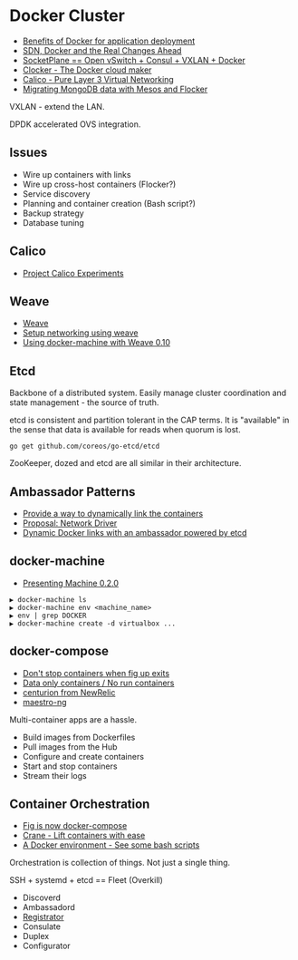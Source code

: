# Docker Cluster

* [Benefits of Docker for application deployment](http://knitatoms.net/2013/12/benefits-of-docker-for-application-deployment/)
* [SDN, Docker and the Real Changes Ahead](http://thenewstack.io/sdn-docker-real-changes-ahead/)
* [SocketPlane == Open vSwitch + Consul + VXLAN + Docker](http://aucouranton.com/2015/01/16/docker-virtual-networking-with-socketplane-io/)
* [Clocker - The Docker cloud maker](http://brooklyncentral.github.io/clocker/)
* [Calico - Pure Layer 3 Virtual Networking](http://www.projectcalico.org/)
* [Migrating MongoDB data with Mesos and Flocker](https://mesosphere.com/blog/2015/05/21/demo-migrating-mongodb-data-with-mesos-and-powerstrip/)

VXLAN - extend the LAN.

DPDK accelerated OVS integration.

## Issues

* Wire up containers with links
* Wire up cross-host containers (Flocker?)
* Service discovery
* Planning and container creation (Bash script?)
* Backup strategy
* Database tuning

## Calico

* [Project Calico Experiments](http://www.greenhills.co.uk/2015/05/22/projectcalico-experiments.html)

## Weave

* [Weave](https://github.com/weaveworks/weave)
* [Setup networking using weave](http://xmodulo.com/networking-between-docker-containers.html)
* [Using docker-machine with Weave 0.10](http://blog.weave.works/2015/04/22/using-docker-machine-with-weave-0-10/)


## Etcd

Backbone of a distributed system. Easily manage cluster coordination and state management - the source of truth.

etcd is consistent and partition tolerant in the CAP terms. It is "available" in the sense that data is available for reads when quorum is lost.

```
go get github.com/coreos/go-etcd/etcd
```

ZooKeeper, dozed and etcd are all similar in their architecture.

## Ambassador Patterns

* [Provide a way to dynamically link the containers](https://github.com/docker/docker/issues/3155)
* [Proposal: Network Driver](https://github.com/docker/docker/issues/9983)
* [Dynamic Docker links with an ambassador powered by etcd](https://github.com/tcnksm/docker-link-pattern/tree/master/coreos/dynamic-etcd-ambassador)

## docker-machine

* [Presenting Machine 0.2.0](https://www.youtube.com/watch?v=xwj44dAvdYo)

```
▶ docker-machine ls
▶ docker-machine env <machine_name>
▶ env | grep DOCKER
▶ docker-machine create -d virtualbox ...
```

## docker-compose

* [Don't stop containers when fig up exits](https://github.com/docker/compose/issues/741)
* [Data only containers / No run containers](https://github.com/docker/compose/issues/942)
* [centurion from NewRelic](https://github.com/newrelic/centurion)
* [maestro-ng](https://github.com/signalfuse/maestro-ng)

Multi-container apps are a hassle.

* Build images from Dockerfiles
* Pull images from the Hub
* Configure and create containers
* Start and stop containers
* Stream their logs

## Container Orchestration

* [Fig is now docker-compose](http://chrisbarra.me/posts/docker-orchestration.html)
* [Crane - Lift containers with ease](https://github.com/michaelsauter/crane)
* [A Docker environment - See some bash scripts](https://blog.relateiq.com/a-docker-dev-environment-in-24-hours-part-2-of-2/)

Orchestration is collection of things. Not just a single thing.

SSH + systemd + etcd == Fleet (Overkill)

* Discoverd
* Ambassadord
* [Registrator](https://github.com/gliderlabs/registrator)
* Consulate
* Duplex
* Configurator
